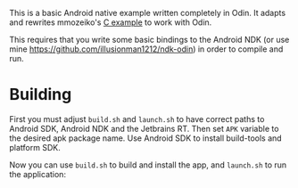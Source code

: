 This is a basic Android native example written completely in Odin. It adapts and rewrites mmozeiko's [C example](https://github.com/mmozeiko/android-native-example) to work with Odin.

This requires that you write some basic bindings to the Android NDK (or use mine https://github.com/illusionman1212/ndk-odin) in order to compile and run.

# Building

First you must adjust `build.sh` and `launch.sh` to have correct paths to Android SDK, Android NDK and the Jetbrains RT.
Then set `APK` variable to the desired apk package name. Use Android SDK to install build-tools and platform SDK. 

Now you can use `build.sh` to build and install the app, and `launch.sh` to run the application:
